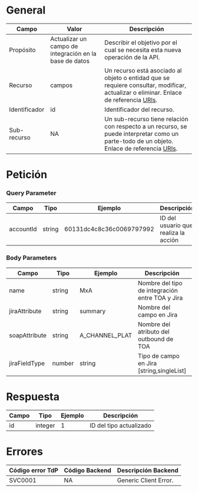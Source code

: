 # General

| **Campo** | **Valor** | **Descripción** |
| --- | --- | --- |
| Propósito | Actualizar un campo de integración en la base de datos | Describir el objetivo por el cual se necesita esta nueva operación de la API. |
| Recurso | campos | Un recurso está asociado al objeto o entidad que se requiere consultar, modificar, actualizar o eliminar. Enlace de referencia [URIs](https://ad-tdp.azurewebsites.net/lineamientos/gobierno-api/lineamiento#4-5-uris). | 
| Identificador | id | Identificador del recurso. |
| Sub-recurso | NA | Un sub-recurso tiene relación con respecto a un recurso, se puede interpretar como un parte-todo de un objeto. Enlace de referencia [URIs](https://ad-tdp.azurewebsites.net/lineamientos/gobierno-api/lineamiento#4-5-uris). |

# Petición
### Query Parameter
| **Campo** | **Tipo** | **Ejemplo** | **Descripción** | **Obligatoriedad** |
| --- | --- | --- | --- | --- |
| accountId | string | 60131dc4c8c36c0069797992 | ID del usuario que realiza la acción | Obligatorio |
### Body Parameters
| **Campo** | **Tipo** | **Ejemplo** | **Descripción** | **Obligatoriedad** |
| --- | --- | --- | --- | --- |
| name | string | MxA | Nombre del tipo de integración entre TOA y Jira | Obligatorio |
| jiraAttribute | string | summary | Nombre del campo en Jira | Obligatorio |
| soapAttribute | string | A_CHANNEL_PLAT | Nombre del atributo del outbound de TOA | Obligatorio |
| jiraFieldType | number | string | Tipo de campo en Jira [string,singleList] | Obligatorio |


# Respuesta

| **Campo** | **Tipo** | **Ejemplo** | **Descripción** |
| --- | --- | --- | --- |
| id | integer | 1 | ID del tipo actualizado |

# Errores
| **Código error TdP** | **Código Backend** | **Descripción Backend** |
| --- | --- | --- |
| SVC0001 | NA | Generic Client Error. |

